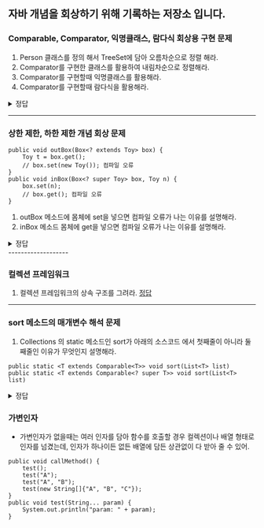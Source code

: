 자바 개념을 회상하기 위해 기록하는 저장소 입니다.
---------------------

### Comparable, Comparator, 익명클래스, 람다식 회상용 구현 문제
1. Person 클래스를 정의 해서 TreeSet에 담아 오름차순으로 정렬 해라.
2. Comparator를 구현한 클래스를 활용하여 내림차순으로 정렬해라.
3. Comparator를 구현할때 익명클래스를 활용해라.
4. Comparator를 구현할때 람다식을 활용해라.
<details>
    <summary>정답</summary>

```
public class TreeSetTest {
    public static void main(String[] args) {
        Set<Person> set = new TreeSet<>(new PersonComparator());
        Set<Person> set2 = new TreeSet<>(new Comparator<>() {
            public int compare(Person p1, Person p2) {
                return -(p1.getAge() - p2.getAge());
            }
        });
        Set<Person> set3 = new TreeSet<>(
            (p1, p2) -> -(p1.getAge() - p2.getAge())
        );
    }
}
class Person implements Comparable<Person> {
    private int age;
    Person(int age) {
        this.age = age;
    }
    public int getAge() {
        return age;
    }
    @Override
    public int compareTo(Person o) {
        return this.age - o.age;
    }
}
class PersonComparator implements Comparator<Person> {
    @Override
    public int compare(Person p1, Person p2) {
        return -(p1.getAge() - p2.getAge());
    }
}
```

</details>
    
-------------------

### 상한 제한, 하한 제한 개념 회상 문제
```
public void outBox(Box<? extends Toy> box) {
    Toy t = box.get();
    // box.set(new Toy()); 컴파일 오류
}
public void inBox(Box<? super Toy> box, Toy n) {
    box.set(n);
    // box.get(); 컴파일 오류
}
```
1. outBox 메소드에 몸체에 set을 넣으면 컴파일 오류가 나는 이유를 설명해라.
2. inBox 메소드 몸체에 get을 넣으면 컴파일 오류가 나는 이유를 설명해라.
<details>
    <summary>정답</summary>

- 4개의 클래스가 다음과 같다고 가정
- Product, Toy, Car, Robot
- Toy extends Product
- Car extends Toy
- Robot extends Toy
- Box<Toy> 의 경우 Toy와 Car, Robot을 담을 수 있음
- Box<Car> 의 경우 Car를 담을 수 있음
- Box<Robot>의 경우 Robot을 담을 수 있음
- Box<? extends Toy> 의 경우 ? 에 Toy, Car, Robot이 올 수 있음
- Toy가 오면 다행이지만, Car가 올 경우 Toy나 Robot을 담을 수 없게됨.
- 컴파일러는 어떠한 상황이든 가능할때 컴파일이 됨.
- 때문에 Box<? extends Toy>는 set 기능이 제한됨.
- 단, get의 경우 Toy 타입의 참조변수로 Toy든, Car든 Robot이든 어떤 구현체든 다 참조 할 수 있기 떄문에 get은 가능
- Box<? super Toy> 의 경우 ? 에 Toy, Product가 올 수 있음
- Product이 오든 Toy가 오든 Toy 를 포함한 하위 클래스들을 다 담을 수 있기에 set은 가능
- 단 get의 경우 Product 구현체를 꺼낼 경우 Toy 타입의 참조변수로 참조할 수 없음.
- 따라서 get은 기능이 제한됨.

</details>
-------------------

### 컬렉션 프레임워크
1. 컬렉션 프레임워크의 상속 구조를 그려라.
[정답](https://www.javatpoint.com/collections-in-java)

-------------------

### sort 메소드의 매개변수 해석 문제
1. Collections 의 static 메소드인 sort가 아래의 소스코드 에서 첫째줄이 아니라 둘째줄인 이유가 무엇인지 설명해라.
```
public static <T extends Comparable<T>> void sort(List<T> list)
public static <T extends Comparable<? super T>> void sort(List<T> list) 
```
<details>
    <summary>정답</summary>
    
- 두개의 클래스가 있다
- Car, ECar
- Car implements Comparable<Car>
- ECar extends Car
- 만약 sort 메소드가 두번째줄로 정의 되어 있었다면,
- Comparable<Car>를 구현하는 Car 클래스는 sort의 매개 타입으로 들어갈 수 있으나,
- Comparable<ECar>를 따로 구현하고 있지 않은 ECar 클래스는 sort의 매개 타입으로 들어갈 수 없다.
- ECar는 Comparable<Car>를 간접 구현하고 있으며, 따라서 이러한 상황에서 ECar가 매개 타입으로 들어가려면, 
- sort 메소드의 정의는 두번째 줄이여야 한다.

</details>

### 가변인자
- 가변인자가 없을때는 여러 인자를 담아 함수를 호출할 경우 컬렉션이나 배열 형태로 인자를 넘겼는데,
  인자가 하나이든 없든 배열에 담든 상관없이 다 받아 줄 수 있어.
```
public void callMethod() {
    test();
    test("A");
    test("A", "B");
    test(new String[]{"A", "B", "C"});
}
public void test(String... param) {
    System.out.println("param: " + param);
}
```
